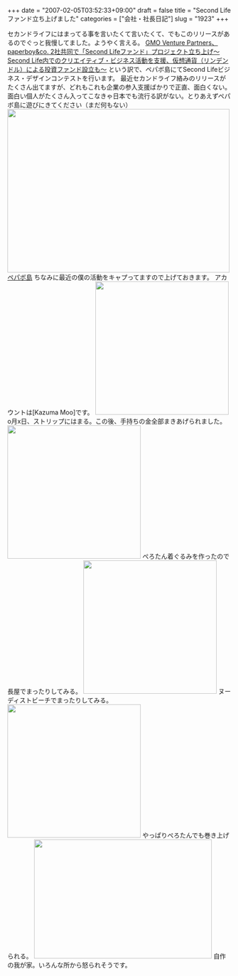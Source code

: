 +++
date = "2007-02-05T03:52:33+09:00"
draft = false
title = "Second Lifeファンド立ち上げました"
categories = ["会社・社長日記"]
slug = "1923"
+++

セカンドライフにはまってる事を言いたくて言いたくて、でもこのリリースがあるのでぐっと我慢してました。ようやく言える。
<a href="http://www.paperboy.co.jp/articles/00000220.html" target="_blank">GMO Venture Partners、paperboy&co. 2社共同で「Second Lifeファンド」プロジェクト立ち上げ～Second Life内でのクリエイティブ・ビジネス活動を支援、仮想通貨（リンデンドル）による投資ファンド設立も～</a>
という訳で、ペパボ島にてSecond Lifeビジネス・デザインコンテストを行います。
最近セカンドライフ絡みのリリースがたくさん出てますが、どれもこれも企業の参入支援ばかりで正直、面白くない。面白い個人がたくさん入ってこなきゃ日本でも流行る訳がない。とりあえずペパボ島に遊びにきてください（まだ何もない）
<img src="http://ieiriblog.img.jugem.jp/20070205_280628.jpg" width="500" height="368" alt="" class="pict" />
<a href="http://slurl.com/secondlife/paperboy%20and%20co/128/128/0/" target="_blank">ペパボ島</a>
ちなみに最近の僕の活動をキャプってますので上げておきます。
アカウントは[Kazuma Moo]です。
<img src="http://ieiriblog.img.jugem.jp/20070205_280627.jpg" width="300" height="300" alt="" class="pict" />
o月x日、ストリップにはまる。この後、手持ちの金全部まきあげられました。
<img src="http://ieiriblog.img.jugem.jp/20070205_280631.jpg" width="300" height="300" alt="" class="pict" />
ぺろたん着ぐるみを作ったので長屋でまったりしてみる。
<img src="http://ieiriblog.img.jugem.jp/20070205_280632.jpg" width="300" height="300" alt="" class="pict" />
ヌーディストビーチでまったりしてみる。
<img src="http://ieiriblog.img.jugem.jp/20070205_280633.jpg" width="300" height="300" alt="" class="pict" />
やっぱりぺろたんでも巻き上げられる。
<img src="http://ieiriblog.img.jugem.jp/20070205_280634.jpg" width="400" height="268" alt="" class="pict" />
自作の我が家。いろんな所から怒られそうです。
